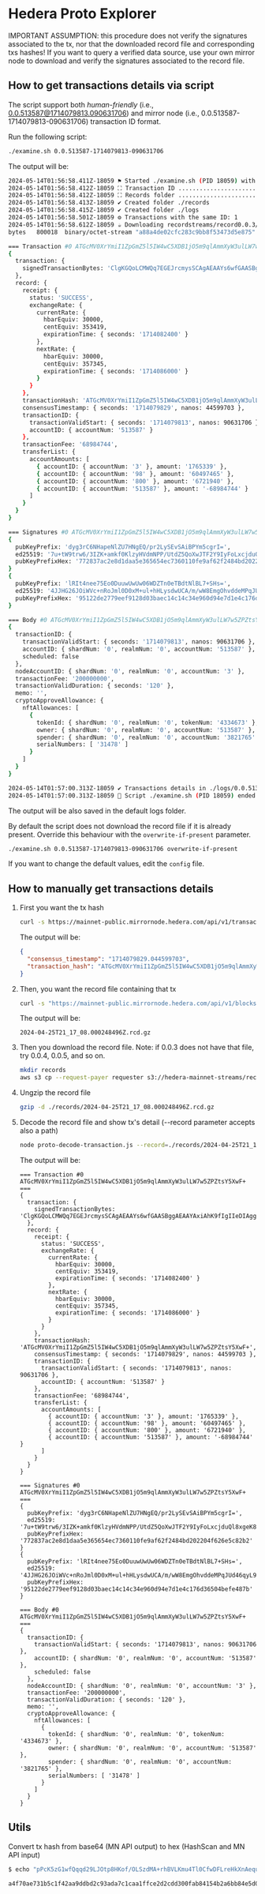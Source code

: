 # Hedera Proto Explorer

IMPORTANT ASSUMPTION: this procedure does not verify the signatures associated to the tx, nor that the downloaded record file and corresponding txs hashes! If you want to query a verified data source, use your own mirror node to download and verify the signatures associated to the record file.

## How to get transactions details via script

The script support both *human-friendly* (i.e., 0.0.513587@1714079813.090631706) and mirror node (i.e., 0.0.513587-1714079813-090631706) transaction ID format.

Run the following script:

```bash
./examine.sh 0.0.513587-1714079813-090631706
```

The output will be:

```bash
2024-05-14T01:56:58.411Z-18059 ⚑ Started ./examine.sh (PID 18059) with the following configuration
2024-05-14T01:56:58.412Z-18059 ⛶ Transaction ID .......................: 0.0.513587-1714079813-090631706
2024-05-14T01:56:58.412Z-18059 ⛶ Records folder .......................: ./records
2024-05-14T01:56:58.413Z-18059 ✔ Created folder ./records
2024-05-14T01:56:58.415Z-18059 ✔ Created folder ./logs
2024-05-14T01:56:58.501Z-18059 ⚙ Transactions with the same ID: 1
2024-05-14T01:56:58.612Z-18059 ☕ Downloading recordstreams/record0.0.3/2024-04-25T21_17_08.000248496Z.rcd.gz
bytes	800018	binary/octet-stream	"a88a4de02cfc283c9bb8f53473d5e875"	2024-04-25T21:17:15+00:00	COMPLETED	requester	AES256	z3SIH.ypHpLh1BLugG6JA3W7DdFcxbMH

=== Transaction #0 ATGcMV0XrYmiI1ZpGmZ5l5IW4wC5XDB1jO5m9qlAmmXyW3ulLW7w5ZPZtsY5XwF+ ===
{
  transaction: {
    signedTransactionBytes: 'ClgKGQoLCMWQq7EGEJrcmysSCAgAEAAYs6wfGAASBggAEAAYAxiAhK9fIgIIeDIAggMnEiUKCQgAEAAY0ciIAhIICAAQABizrB8aCQgAEAAYxaHpASID9vUBEswBCmQKIHcoN6wujR2qXjZWVOxzYBEP6a9i8khL0gIgT2JuXIKyGkDu761b22vDr/chkr5qaR/QqXPIdV2Y08/9S11nlChfAlMXZj0jIWgvFyN25CXzGB4rw+KhwOU8jPpnF3d+pBYACmQKIJUSLeJ3nu+RKNA7rsFMFMNOlg2U59HkwXbTZQS+/kh7GkDgkkcbbok6JZVz6dGgmaXQPTEz66X6EcvKx3BQID+b/BbwSaA6G9114w+olR3jqrIv2gMIAFkH6a+eexzVbCMK'
  },
  record: {
    receipt: {
      status: 'SUCCESS',
      exchangeRate: {
        currentRate: {
          hbarEquiv: 30000,
          centEquiv: 353419,
          expirationTime: { seconds: '1714082400' }
        },
        nextRate: {
          hbarEquiv: 30000,
          centEquiv: 357345,
          expirationTime: { seconds: '1714086000' }
        }
      }
    },
    transactionHash: 'ATGcMV0XrYmiI1ZpGmZ5l5IW4wC5XDB1jO5m9qlAmmXyW3ulLW7w5ZPZtsY5XwF+',
    consensusTimestamp: { seconds: '1714079829', nanos: 44599703 },
    transactionID: {
      transactionValidStart: { seconds: '1714079813', nanos: 90631706 },
      accountID: { accountNum: '513587' }
    },
    transactionFee: '68984744',
    transferList: {
      accountAmounts: [
        { accountID: { accountNum: '3' }, amount: '1765339' },
        { accountID: { accountNum: '98' }, amount: '60497465' },
        { accountID: { accountNum: '800' }, amount: '6721940' },
        { accountID: { accountNum: '513587' }, amount: '-68984744' }
      ]
    }
  }
}

=== Signatures #0 ATGcMV0XrYmiI1ZpGmZ5l5IW4wC5XDB1jO5m9qlAmmXyW3ulLW7w5ZPZtsY5XwF+ ===
{
  pubKeyPrefix: 'dyg3rC6NHapeNlZU7HNgEQ/pr2LySEvSAiBPYm5cgrI=',
  ed25519: '7u+tW9trw6/3IZK+amkf0KlzyHVdmNPP/UtdZ5QoXwJTF2Y9IyFoLxcjduQl8xgeK8PiocDlPIz6Zxd3fqQWAA==',
  pubKeyPrefixHex: '772837ac2e8d1daa5e365654ec7360110fe9af62f2484bd202204f626e5c82b2'
}
{
  pubKeyPrefix: 'lRIt4nee75Eo0DuuwUwUw06WDZTn0eTBdtNlBL7+SHs=',
  ed25519: '4JJHG26JOiWVc+nRoJml0D0xM+ul+hHLysdwUCA/m/wW8EmgOhvddeMPqJUd46qyL9oDCABZB+mvnnsc1WwjCg==',
  pubKeyPrefixHex: '95122de2779eef9128d03baec14c14c34e960d94e7d1e4c176d36504befe487b'
}

=== Body #0 ATGcMV0XrYmiI1ZpGmZ5l5IW4wC5XDB1jO5m9qlAmmXyW3ulLW7w5ZPZtsY5XwF+ ===
{
  transactionID: {
    transactionValidStart: { seconds: '1714079813', nanos: 90631706 },
    accountID: { shardNum: '0', realmNum: '0', accountNum: '513587' },
    scheduled: false
  },
  nodeAccountID: { shardNum: '0', realmNum: '0', accountNum: '3' },
  transactionFee: '200000000',
  transactionValidDuration: { seconds: '120' },
  memo: '',
  cryptoApproveAllowance: {
    nftAllowances: [
      {
        tokenId: { shardNum: '0', realmNum: '0', tokenNum: '4334673' },
        owner: { shardNum: '0', realmNum: '0', accountNum: '513587' },
        spender: { shardNum: '0', realmNum: '0', accountNum: '3821765' },
        serialNumbers: [ '31478' ]
      }
    ]
  }
}

2024-05-14T01:57:00.313Z-18059 ✔ Transactions details in ./logs/0.0.513587-1714079813-090631706.txt
2024-05-14T01:57:00.313Z-18059 🏁 Script ./examine.sh (PID 18059) ended
```

The output will be also saved in the default logs folder.

By default the script does not download the record file if it is already present. Override this behaviour with the `overwrite-if-present` parameter.

```bash
./examine.sh 0.0.513587-1714079813-090631706 overwrite-if-present
```

If you want to change the default values, edit the `config` file.

## How to manually get transactions details

1. First you want the tx hash

    ```zsh
    curl -s https://mainnet-public.mirrornode.hedera.com/api/v1/transactions/0.0.513587-1714079813-090631706 | jq '.transactions[] | { consensus_timestamp, transaction_hash}'
    ```

    The output will be:

    ```json
    {
      "consensus_timestamp": "1714079829.044599703",
      "transaction_hash": "ATGcMV0XrYmiI1ZpGmZ5l5IW4wC5XDB1jO5m9qlAmmXyW3ulLW7w5ZPZtsY5XwF+"
    }
    ```

1. Then, you want the record file containing that tx

    ```zsh
    curl -s "https://mainnet-public.mirrornode.hedera.com/api/v1/blocks?limit=1&order=asc&timestamp=gte:1714079829.044599703" | jq -r ".blocks[].name"
    ```

    The output will be:

    ```text
    2024-04-25T21_17_08.000248496Z.rcd.gz
    ```

1. Then you download the record file. Note: if 0.0.3 does not have that file, try 0.0.4, 0.0.5, and so on.

    ```zsh
    mkdir records
    aws s3 cp --request-payer requester s3://hedera-mainnet-streams/recordstreams/record0.0.3/2024-04-25T21_17_08.000248496Z.rcd.gz ./records
    ```

1. Ungzip the record file

    ```zsh
    gzip -d ./records/2024-04-25T21_17_08.000248496Z.rcd.gz 
    ```

1. Decode the record file and show tx's detail (--record parameter accepts also a path)

    ```zsh
    node proto-decode-transaction.js --record=./records/2024-04-25T21_17_08.000248496Z.rcd --txhash=ATGcMV0XrYmiI1ZpGmZ5l5IW4wC5XDB1jO5m9qlAmmXyW3ulLW7w5ZPZtsY5XwF+
    ```

    The output will be:

    ```text
    === Transaction #0 ATGcMV0XrYmiI1ZpGmZ5l5IW4wC5XDB1jO5m9qlAmmXyW3ulLW7w5ZPZtsY5XwF+ ===
    {
      transaction: {
        signedTransactionBytes: 'ClgKGQoLCMWQq7EGEJrcmysSCAgAEAAYs6wfGAASBggAEAAYAxiAhK9fIgIIeDIAggMnEiUKCQgAEAAY0ciIAhIICAAQABizrB8aCQgAEAAYxaHpASID9vUBEswBCmQKIHcoN6wujR2qXjZWVOxzYBEP6a9i8khL0gIgT2JuXIKyGkDu761b22vDr/chkr5qaR/QqXPIdV2Y08/9S11nlChfAlMXZj0jIWgvFyN25CXzGB4rw+KhwOU8jPpnF3d+pBYACmQKIJUSLeJ3nu+RKNA7rsFMFMNOlg2U59HkwXbTZQS+/kh7GkDgkkcbbok6JZVz6dGgmaXQPTEz66X6EcvKx3BQID+b/BbwSaA6G9114w+olR3jqrIv2gMIAFkH6a+eexzVbCMK'
      },
      record: {
        receipt: {
          status: 'SUCCESS',
          exchangeRate: {
            currentRate: {
              hbarEquiv: 30000,
              centEquiv: 353419,
              expirationTime: { seconds: '1714082400' }
            },
            nextRate: {
              hbarEquiv: 30000,
              centEquiv: 357345,
              expirationTime: { seconds: '1714086000' }
            }
          }
        },
        transactionHash: 'ATGcMV0XrYmiI1ZpGmZ5l5IW4wC5XDB1jO5m9qlAmmXyW3ulLW7w5ZPZtsY5XwF+',
        consensusTimestamp: { seconds: '1714079829', nanos: 44599703 },
        transactionID: {
          transactionValidStart: { seconds: '1714079813', nanos: 90631706 },
          accountID: { accountNum: '513587' }
        },
        transactionFee: '68984744',
        transferList: {
          accountAmounts: [
            { accountID: { accountNum: '3' }, amount: '1765339' },
            { accountID: { accountNum: '98' }, amount: '60497465' },
            { accountID: { accountNum: '800' }, amount: '6721940' },
            { accountID: { accountNum: '513587' }, amount: '-68984744' }
          ]
        }
      }
    }

    === Signatures #0 ATGcMV0XrYmiI1ZpGmZ5l5IW4wC5XDB1jO5m9qlAmmXyW3ulLW7w5ZPZtsY5XwF+ ===
    {
      pubKeyPrefix: 'dyg3rC6NHapeNlZU7HNgEQ/pr2LySEvSAiBPYm5cgrI=',
      ed25519: '7u+tW9trw6/3IZK+amkf0KlzyHVdmNPP/UtdZ5QoXwJTF2Y9IyFoLxcjduQl8xgeK8PiocDlPIz6Zxd3fqQWAA==',
      pubKeyPrefixHex: '772837ac2e8d1daa5e365654ec7360110fe9af62f2484bd202204f626e5c82b2'
    }
    {
      pubKeyPrefix: 'lRIt4nee75Eo0DuuwUwUw06WDZTn0eTBdtNlBL7+SHs=',
      ed25519: '4JJHG26JOiWVc+nRoJml0D0xM+ul+hHLysdwUCA/m/wW8EmgOhvddeMPqJUd46qyL9oDCABZB+mvnnsc1WwjCg==',
      pubKeyPrefixHex: '95122de2779eef9128d03baec14c14c34e960d94e7d1e4c176d36504befe487b'
    }

    === Body #0 ATGcMV0XrYmiI1ZpGmZ5l5IW4wC5XDB1jO5m9qlAmmXyW3ulLW7w5ZPZtsY5XwF+ ===
    {
      transactionID: {
        transactionValidStart: { seconds: '1714079813', nanos: 90631706 },
        accountID: { shardNum: '0', realmNum: '0', accountNum: '513587' },
        scheduled: false
      },
      nodeAccountID: { shardNum: '0', realmNum: '0', accountNum: '3' },
      transactionFee: '200000000',
      transactionValidDuration: { seconds: '120' },
      memo: '',
      cryptoApproveAllowance: {
        nftAllowances: [
          {
            tokenId: { shardNum: '0', realmNum: '0', tokenNum: '4334673' },
            owner: { shardNum: '0', realmNum: '0', accountNum: '513587' },
            spender: { shardNum: '0', realmNum: '0', accountNum: '3821765' },
            serialNumbers: [ '31478' ]
          }
        ]
      }
    }
    ```
## Utils

Convert tx hash from base64 (MN API output) to hex (HashScan and MN API input)

```zsh
$ echo "pPcK5zG1wfQqqd29LJOtp8HKof/OLSzdMA+rhBVLKmu4Tl0CfwDFLreHkXnAequi" | base64 -d | perl -pe 'BEGIN{$/=\1e6} $_=unpack "H*"'

a4f70ae731b5c1f42aa9ddbd2c93ada7c1caa1ffce2d2cdd300fab84154b2a6bb84e5d027f00c52eb7879179c07aaba2
```
